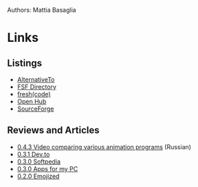 Authors: Mattia Basaglia

Links
=====


Listings
--------

* [AlternativeTo](https://alternativeto.net/software/glaxnimate/)
* [FSF Directory](https://directory.fsf.org/wiki/Glaxnimate)
* [fresh(code)](https://freshcode.club/projects/glaxnimate)
* [Open Hub](https://www.openhub.net/p/glaxnimate)
* [SourceForge](https://sourceforge.net/projects/glaxnimate/)


Reviews and Articles
--------------------

* [0.4.3 Video comparing various animation programs](https://www.youtube.com/watch?v=26V3T9QqYWw) (Russian)
* [0.3.1 Dev.to](https://dev.to/mbasaglia/glaxnimate-create-2d-vector-animations-for-the-web-2ein)
* [0.3.0 Softpedia](https://www.softpedia.com/get/Multimedia/Graphic/Graphic-Others/Glaxnimate.shtml)
* [0.3.0 Apps for my PC](http://www.appsformypc.com/2020/11/glaxnimate/)
* [0.2.0 Emojized](https://emojized.com/blog/2020/10/29/new-awesome-tool-for-animated-telegram-stickers/)
